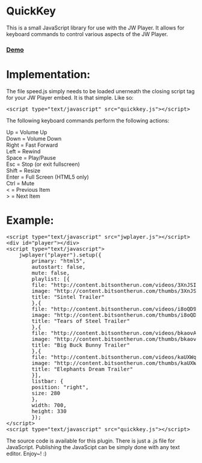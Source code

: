 QuickKey
==========

This is a small JavaScript library for use with the JW Player. It allows for keyboard commands to control various aspects of the JW Player.

### [Demo](http://www.pluginsbyethan.com/github/quickkey.html)

Implementation:
==========

The file speed.js simply needs to be loaded unerneath the closing script tag for your JW Player embed. It is that simple. Like so:

<pre>
&lt;script type=&quot;text/javascript&quot; src=&quot;quickkey.js&quot;&gt;&lt;/script&gt;
</pre>

The following keyboard commands perform the following actions:

Up = Volume Up<br />
Down = Volume Down<br />
Right = Fast Forward<br />
Left = Rewind<br />
Space = Play/Pause<br />
Esc = Stop (or exit fullscreen)<br />
Shift = Resize<br />
Enter = Full Screen (HTML5 only)<br />
Ctrl = Mute<br />
&lt; = Previous Item<br />
&gt; = Next Item

Example:
==========

<pre>
&lt;script type=&quot;text/javascript&quot; src=&quot;jwplayer.js&quot;&gt;&lt;/script&gt;
&lt;div id=&quot;player&quot;&gt;&lt;/div&gt;
&lt;script type=&quot;text/javascript&quot;&gt;
&nbsp;&nbsp;&nbsp;&nbsp;jwplayer(&quot;player&quot;).setup({
&nbsp;&nbsp;&nbsp;&nbsp;&nbsp;&nbsp;&nbsp;&nbsp;primary: &quot;html5&quot;,
&nbsp;&nbsp;&nbsp;&nbsp;&nbsp;&nbsp;&nbsp;&nbsp;autostart: false,
&nbsp;&nbsp;&nbsp;&nbsp;&nbsp;&nbsp;&nbsp;&nbsp;mute: false,
&nbsp;&nbsp;&nbsp;&nbsp;&nbsp;&nbsp;&nbsp;&nbsp;playlist: [{
&nbsp;&nbsp;&nbsp;&nbsp;&nbsp;&nbsp;&nbsp;&nbsp;file: &quot;http://content.bitsontherun.com/videos/3XnJSIm4-kNspJqnJ.mp4&quot;,
&nbsp;&nbsp;&nbsp;&nbsp;&nbsp;&nbsp;&nbsp;&nbsp;image: &quot;http://content.bitsontherun.com/thumbs/3XnJSIm4-640.jpg&quot;,
&nbsp;&nbsp;&nbsp;&nbsp;&nbsp;&nbsp;&nbsp;&nbsp;title: &quot;Sintel Trailer&quot;
&nbsp;&nbsp;&nbsp;&nbsp;&nbsp;&nbsp;&nbsp;&nbsp;},{
&nbsp;&nbsp;&nbsp;&nbsp;&nbsp;&nbsp;&nbsp;&nbsp;file: &quot;http://content.bitsontherun.com/videos/i8oQD9zd-kNspJqnJ.mp4&quot;,
&nbsp;&nbsp;&nbsp;&nbsp;&nbsp;&nbsp;&nbsp;&nbsp;image: &quot;http://content.bitsontherun.com/thumbs/i8oQD9zd-640.jpg&quot;,
&nbsp;&nbsp;&nbsp;&nbsp;&nbsp;&nbsp;&nbsp;&nbsp;title: &quot;Tears of Steel Trailer&quot;
&nbsp;&nbsp;&nbsp;&nbsp;&nbsp;&nbsp;&nbsp;&nbsp;},{
&nbsp;&nbsp;&nbsp;&nbsp;&nbsp;&nbsp;&nbsp;&nbsp;file: &quot;http://content.bitsontherun.com/videos/bkaovAYt-kNspJqnJ.mp4&quot;,
&nbsp;&nbsp;&nbsp;&nbsp;&nbsp;&nbsp;&nbsp;&nbsp;image: &quot;http://content.bitsontherun.com/thumbs/bkaovAYt-640.jpg&quot;,
&nbsp;&nbsp;&nbsp;&nbsp;&nbsp;&nbsp;&nbsp;&nbsp;title: &quot;Big Buck Bunny Trailer&quot;
&nbsp;&nbsp;&nbsp;&nbsp;&nbsp;&nbsp;&nbsp;&nbsp;},{
&nbsp;&nbsp;&nbsp;&nbsp;&nbsp;&nbsp;&nbsp;&nbsp;file: &quot;http://content.bitsontherun.com/videos/kaUXWqTZ-kNspJqnJ.mp4&quot;,
&nbsp;&nbsp;&nbsp;&nbsp;&nbsp;&nbsp;&nbsp;&nbsp;image: &quot;http://content.bitsontherun.com/thumbs/kaUXWqTZ-640.jpg&quot;,
&nbsp;&nbsp;&nbsp;&nbsp;&nbsp;&nbsp;&nbsp;&nbsp;title: &quot;Elephants Dream Trailer&quot;
&nbsp;&nbsp;&nbsp;&nbsp;&nbsp;&nbsp;&nbsp;&nbsp;}],
&nbsp;&nbsp;&nbsp;&nbsp;&nbsp;&nbsp;&nbsp;&nbsp;listbar: {
&nbsp;&nbsp;&nbsp;&nbsp;&nbsp;&nbsp;&nbsp;&nbsp;position: &quot;right&quot;,
&nbsp;&nbsp;&nbsp;&nbsp;&nbsp;&nbsp;&nbsp;&nbsp;size: 280
&nbsp;&nbsp;&nbsp;&nbsp;&nbsp;&nbsp;&nbsp;&nbsp;},
&nbsp;&nbsp;&nbsp;&nbsp;&nbsp;&nbsp;&nbsp;&nbsp;width: 700,
&nbsp;&nbsp;&nbsp;&nbsp;&nbsp;&nbsp;&nbsp;&nbsp;height: 330
&nbsp;&nbsp;&nbsp;&nbsp;&nbsp;&nbsp;&nbsp;&nbsp;});
&lt;/script&gt;
&lt;script type=&quot;text/javascript&quot; src=&quot;quickkey.js&quot;&gt;&lt;/script&gt;
</pre>

The source code is available for this plugin. There is just a .js file for JavaScript. Publishing the JavaScipt can be simply done with any text editor. Enjoy~! :) 
